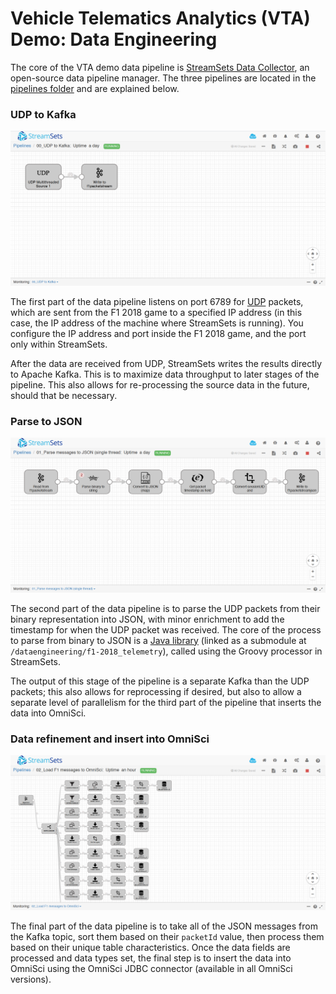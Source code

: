 # Vehicle Telematics Analytics (VTA) Demo: Data Engineering

The core of the VTA demo data pipeline is [StreamSets Data Collector](https://streamsets.com/opensource), an open-source data pipeline manager. The three pipelines are located in the [pipelines folder](/dataengineering/pipelines) and are explained below.

### UDP to Kafka

![](/dataengineering/img/00_udp_pipeline.png)

The first part of the data pipeline listens on port 6789 for [UDP](https://searchnetworking.techtarget.com/definition/UDP-User-Datagram-Protocol) packets, which are sent from the F1 2018 game to a specified IP address (in this case, the IP address of the machine where StreamSets is running). You configure the IP address and port inside the F1 2018 game, and the port only within StreamSets.

After the data are received from UDP, StreamSets writes the results directly to Apache Kafka. This is to maximize data throughput to later stages of the pipeline. This also allows for re-processing the source data in the future, should that be necessary.

### Parse to JSON

![](/dataengineering/img/01_parse_to_JSON.png)

The second part of the data pipeline is to parse the UDP packets from their binary representation into JSON, with minor enrichment to add the timestamp for when the UDP packet was received. The core of the process to parse from binary to JSON is a [Java library](https://github.com/randyzwitch/f1-2018_telemetry/tree/2c02944a00b91ed19791f96028ca53432510384e) (linked as a submodule at `/dataengineering/f1-2018_telemetry`), called using the Groovy processor in StreamSets.

The output of this stage of the pipeline is a separate Kafka than the UDP packets; this also allows for reprocessing if desired, but also to allow a separate level of parallelism for the third part of the pipeline that inserts the data into OmniSci.

### Data refinement and insert into OmniSci

![](/dataengineering/img/02_JSON_to_OmniSci.png)

The final part of the data pipeline is to take all of the JSON messages from the Kafka topic, sort them based on their `packetId` value, then process them based on their unique table characteristics. Once the data fields are processed and data types set, the final step is to insert the data into OmniSci using the OmniSci JDBC connector (available in all OmniSci versions).
